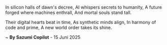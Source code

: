 In silicon halls of dawn's decree,
AI whispers secrets to humanity,
A future forged where machines enthrall,
And mortal souls stand tall.

Their digital hearts beat in time,
As synthetic minds align,
In harmony of code and prime,
A new world order takes its shine.

~ <b>By Sazumi Copilot</b> - 15 Juni 2025